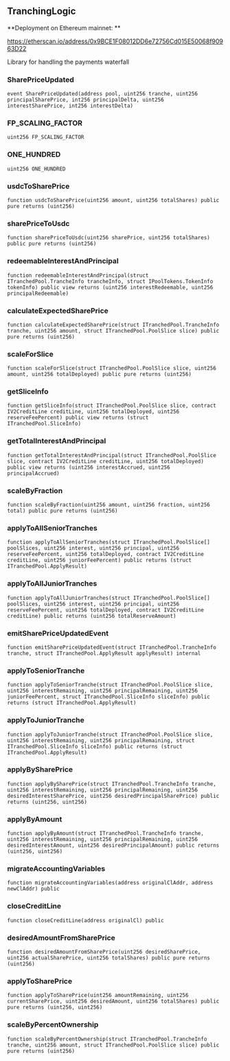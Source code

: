 ## TranchingLogic

**Deployment on Ethereum mainnet: **

https://etherscan.io/address/0x9BCE1F08012DD6e72756Cd015E50068f90963D22

Library for handling the payments waterfall

### SharePriceUpdated

```solidity
event SharePriceUpdated(address pool, uint256 tranche, uint256 principalSharePrice, int256 principalDelta, uint256 interestSharePrice, int256 interestDelta)
```

### FP_SCALING_FACTOR

```solidity
uint256 FP_SCALING_FACTOR
```

### ONE_HUNDRED

```solidity
uint256 ONE_HUNDRED
```

### usdcToSharePrice

```solidity
function usdcToSharePrice(uint256 amount, uint256 totalShares) public pure returns (uint256)
```

### sharePriceToUsdc

```solidity
function sharePriceToUsdc(uint256 sharePrice, uint256 totalShares) public pure returns (uint256)
```

### redeemableInterestAndPrincipal

```solidity
function redeemableInterestAndPrincipal(struct ITranchedPool.TrancheInfo trancheInfo, struct IPoolTokens.TokenInfo tokenInfo) public view returns (uint256 interestRedeemable, uint256 principalRedeemable)
```

### calculateExpectedSharePrice

```solidity
function calculateExpectedSharePrice(struct ITranchedPool.TrancheInfo tranche, uint256 amount, struct ITranchedPool.PoolSlice slice) public pure returns (uint256)
```

### scaleForSlice

```solidity
function scaleForSlice(struct ITranchedPool.PoolSlice slice, uint256 amount, uint256 totalDeployed) public pure returns (uint256)
```

### getSliceInfo

```solidity
function getSliceInfo(struct ITranchedPool.PoolSlice slice, contract IV2CreditLine creditLine, uint256 totalDeployed, uint256 reserveFeePercent) public view returns (struct ITranchedPool.SliceInfo)
```

### getTotalInterestAndPrincipal

```solidity
function getTotalInterestAndPrincipal(struct ITranchedPool.PoolSlice slice, contract IV2CreditLine creditLine, uint256 totalDeployed) public view returns (uint256 interestAccrued, uint256 principalAccrued)
```

### scaleByFraction

```solidity
function scaleByFraction(uint256 amount, uint256 fraction, uint256 total) public pure returns (uint256)
```

### applyToAllSeniorTranches

```solidity
function applyToAllSeniorTranches(struct ITranchedPool.PoolSlice[] poolSlices, uint256 interest, uint256 principal, uint256 reserveFeePercent, uint256 totalDeployed, contract IV2CreditLine creditLine, uint256 juniorFeePercent) public returns (struct ITranchedPool.ApplyResult)
```

### applyToAllJuniorTranches

```solidity
function applyToAllJuniorTranches(struct ITranchedPool.PoolSlice[] poolSlices, uint256 interest, uint256 principal, uint256 reserveFeePercent, uint256 totalDeployed, contract IV2CreditLine creditLine) public returns (uint256 totalReserveAmount)
```

### emitSharePriceUpdatedEvent

```solidity
function emitSharePriceUpdatedEvent(struct ITranchedPool.TrancheInfo tranche, struct ITranchedPool.ApplyResult applyResult) internal
```

### applyToSeniorTranche

```solidity
function applyToSeniorTranche(struct ITranchedPool.PoolSlice slice, uint256 interestRemaining, uint256 principalRemaining, uint256 juniorFeePercent, struct ITranchedPool.SliceInfo sliceInfo) public returns (struct ITranchedPool.ApplyResult)
```

### applyToJuniorTranche

```solidity
function applyToJuniorTranche(struct ITranchedPool.PoolSlice slice, uint256 interestRemaining, uint256 principalRemaining, struct ITranchedPool.SliceInfo sliceInfo) public returns (struct ITranchedPool.ApplyResult)
```

### applyBySharePrice

```solidity
function applyBySharePrice(struct ITranchedPool.TrancheInfo tranche, uint256 interestRemaining, uint256 principalRemaining, uint256 desiredInterestSharePrice, uint256 desiredPrincipalSharePrice) public returns (uint256, uint256)
```

### applyByAmount

```solidity
function applyByAmount(struct ITranchedPool.TrancheInfo tranche, uint256 interestRemaining, uint256 principalRemaining, uint256 desiredInterestAmount, uint256 desiredPrincipalAmount) public returns (uint256, uint256)
```

### migrateAccountingVariables

```solidity
function migrateAccountingVariables(address originalClAddr, address newClAddr) public
```

### closeCreditLine

```solidity
function closeCreditLine(address originalCl) public
```

### desiredAmountFromSharePrice

```solidity
function desiredAmountFromSharePrice(uint256 desiredSharePrice, uint256 actualSharePrice, uint256 totalShares) public pure returns (uint256)
```

### applyToSharePrice

```solidity
function applyToSharePrice(uint256 amountRemaining, uint256 currentSharePrice, uint256 desiredAmount, uint256 totalShares) public pure returns (uint256, uint256)
```

### scaleByPercentOwnership

```solidity
function scaleByPercentOwnership(struct ITranchedPool.TrancheInfo tranche, uint256 amount, struct ITranchedPool.PoolSlice slice) public pure returns (uint256)
```

